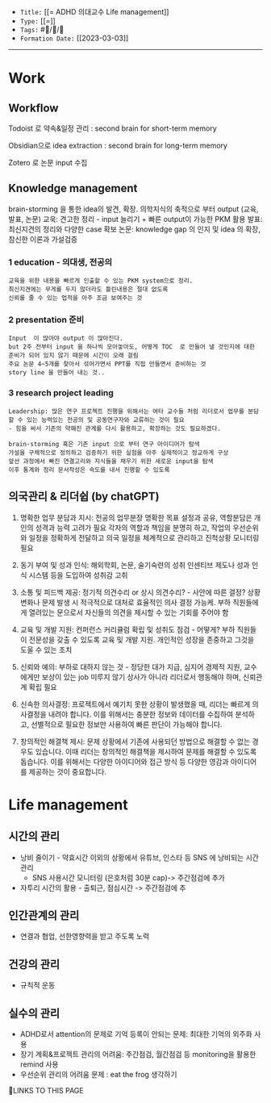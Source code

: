 
-   `Title:` [[= ADHD 의대교수 Life management]]
-   `Type:` [[=]]
-   `Tags:` #🧠️/📝️/🌱️ 
-   `Formation Date:` [[2023-03-03]]
---

# Work

## Workflow
Todoist 로 약속&일정 관리 : second brain for short-term memory 

Obsidian으로 idea extraction : second brain for long-term memory

Zotero 로 논문 input 수집

## Knowledge management
brain-storming 을 통한 idea의 발견, 확장.
의학지식의 축적으로 부터 output (교육, 발표, 논문)
	교욱: 견고한 정리 - input 늘리기 + 빠른 output이 가능한 PKM 활용
	발표: 최신지견의 정리와 다양한 case 확보
	논문: knowledge gap 의 인지 및 idea 의 확장, 참신한 이론과 가설검증

### 1 education - 의대생, 전공의
	교육을 위한 내용을 빠르게 인출할 수 있는 PKM system으로 정리.
	최신지견에는 무게를 두지 않더라도 틀린내용은 절대 없도록
	신뢰를 줄 수 있는 업적을 아주 조금 보여주는 것

### 2 presentation 준비
	Input  이 많아야 output 이 많아진다. 
	but 2주 전부터 input 을 하나씩 모아놓아도, 어떻게 TOC  로 만들어 낼 것인지에 대한 준비가 되어 있지 않기 때문에 시간이 오래 걸림
	주요 논문 4~5개를 찾아서 섞어가면서 PPT를 직접 만들면서 준비하는 것
	story line 을 만들어 내는 것..

### 3 research project leading
	Leadership: 많은 연구 프로젝트 진행을 위해서는 여타 교수들 처럼 리더로서 업무를 분담할 수 있는 능력있는 전공의 및 공동연구자와 교류하는 것이 필요
	- 힘을 써서 기존의 약해진 관계를 다시 활용하고, 확장하는 것도 필요하겠다.
	
	brain-storming 혹은 기존 input 으로 부터 연구 아이디어가 탐색
	가설을 구체적으로 정의하고 검증하기 위한 실험을 아주 실제적이고 정교하게 구상
	앞선 과정에서 빠진 연결고리와 지식들을 채우기 위한 새로운 input을 탐색
	이후 통계와 정리 문서작성은 속도를 내서 진행할 수 있도록



## 의국관리 & 리더쉽 (by chatGPT)

1. 명확한 업무 분담과 지시: 전공의 업무분장
명확한 목표 설정과 공유, 역할분담은 개인의 성격과 능력 고려가 필요
각자의 역할과 책임을 분명히 하고, 작업의 우선순위와 일정을 정확하게 전달하고 의국 일정을 체계적으로 관리하고 진척상황 모니터링 필요

2. 동기 부여 및 성과 인식: 해외학회, 논문, 술기숙련의 성취
인센티브 제도나 성과 인식 시스템 등을 도입하여 성취감 고취

3. 소통 및 피드백 제공: 정기적 의견수리 or 상시 의견수리? - 사안에 따른 결정?
상황 변화나 문제 발생 시 적극적으로 대처로 효율적인 의사 결정 가능케. 부하 직원들에게 열려있는 문으로서 자신들의 의견을 제시할 수 있는 기회를 주어야 함

4. 교육 및 개발 지원: 컨퍼런스 커리큘럼 확립 및 성취도 점검 - 어떻게? 
부하 직원들이 전문성을 갖출 수 있도록 교육 및 개발 지원. 개인적인 성장을 존중하고 그것을 도울 수 있는 조치

5. 신뢰와 예의: 부하로 대하지 않는 것  - 정당한 대가 지급, 심지어 경제적 지원, 교수에게만 보상이 있는 job 미루지 않기
상사가 아니라 리더로서 행동해야 하며, 신뢰관계 확립 필요

6.  신속한 의사결정: 프로젝트에서 예기치 못한 상황이 발생했을 때, 리더는 빠르게 의사결정을 내려야 합니다. 이를 위해서는 충분한 정보와 데이터를 수집하여 분석하고, 선별적으로 필요한 정보만 사용하여 빠른 판단이 가능해야 합니다.

7. 창의적인 해결책 제시: 문제 상황에서 기존에 사용되던 방법으로 해결할 수 없는 경우도 있습니다. 이때 리더는 창의적인 해결책을 제시하여 문제를 해결할 수 있도록 돕습니다. 이를 위해서는 다양한 아이디어와 접근 방식 등 다양한 영감과 아이디어를 제공하는 것이 중요합니다.


# Life management

## 시간의 관리 
- 낭비 줄이기 - 약효시간 이외의 상황에서 유튜브, 인스타 등 SNS 에 낭비되는 시간 관리 
	- SNS 사용시간 모니터링 (은호처럼 30분 cap)-> 주간점검에 추가
- 자투리 시간의 활용 - 출퇴근, 점심시간 -> 주간점검에 추

## 인간관계의 관리 
- 연결과 협업, 선한영향력을 받고 주도록 노력

## 건강의 관리 
- 규칙적 운동

## 실수의 관리
- ADHD로서 attention의 문제로 기억 등록이 안되는 문제: 최대한 기억의 외주화 사용
- 장기 계획&프로젝트 관리의 어려움: 주간점검, 월간점검 등 monitoring을 활용한 remind 사용
- 우선순위 관리의 어려움 문제 : eat the frog 생각하기





🔗LINKS TO THIS PAGE